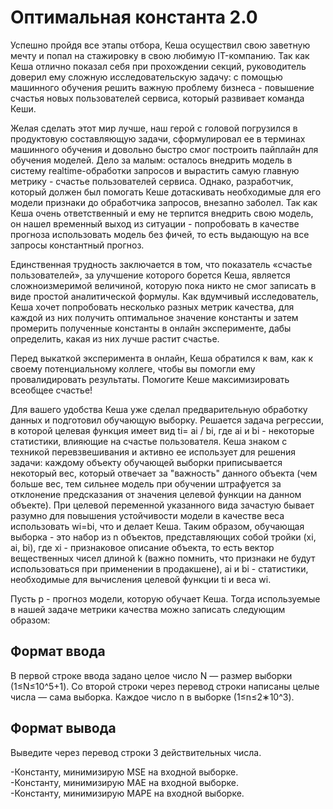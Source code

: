 # Оптимальная константа 2.0

Успешно пройдя все этапы отбора, Кеша осуществил свою заветную мечту и попал на стажировку в свою любимую IT-компанию. Так как Кеша отлично показал себя при прохождении секций, руководитель доверил ему сложную исследовательскую задачу: с помощью машинного обучения решить важную проблему бизнеса - повышение счастья новых пользователей сервиса, который развивает команда Кеши.

Желая сделать этот мир лучше, наш герой с головой погрузился в продуктовую составляющую задачи, сформулировал ее в терминах машинного обучения и довольно быстро смог построить пайплайн для обучения моделей. Дело за малым: осталось внедрить модель в систему realtime-обработки запросов и вырастить самую главную метрику - счастье пользователей сервиса. Однако, разработчик, который должен был помогать Кеше дотаскивать необходимые для его модели признаки до обработчика запросов, внезапно заболел. Так как Кеша очень ответственный и ему не терпится внедрить свою модель, он нашел временный выход из ситуации - попробовать в качестве прогноза использовать модель без фичей, то есть выдающую на все запросы константный прогноз.

Единственная трудность заключается в том, что показатель «счастье пользователей», за улучшение которого борется Кеша, является сложноизмеримой величиной, которую пока никто не смог записать в виде простой аналитической формулы. Как вдумчивый исследователь, Кеша хочет попробовать несколько разных метрик качества, для каждой из них получить оптимальное значение константы и затем промерить полученные константы в онлайн эксперименте, дабы определить, какая из них лучше растит счастье.

Перед выкаткой эксперимента в онлайн, Кеша обратился к вам, как к своему потенциальному коллеге, чтобы вы помогли ему провалидировать результаты. Помогите Кеше максимизировать всеобщее счастье!

Для вашего удобства Кеша уже сделал предварительную обработку данных и подготовил обучающую выборку. Решается задача регрессии, в которой целевая функция имеет вид ti= ai / bi, где ai и bi - некоторые статистики, влияющие на счастье пользователя. Кеша знаком с техникой перевзвешивания и активно ее использует для решения задачи: каждому объекту обучающей выборки приписывается некоторый вес, который отвечает за "важность" данного объекта (чем больше вес, тем сильнее модель при обучении штрафуется за отклонение предсказания от значения целевой функции на данном объекте). При целевой переменной указанного вида зачастую бывает разумно для повышения устойчивости модели в качестве веса использовать 
wi=bi, что и делает Кеша. Таким образом, обучающая выборка - это набор из n объектов, представляющих собой тройки (xi, ai, bi), где xi - признаковое описание объекта, то есть вектор вещественных чисел длиной k (важно помнить, что признаки не будут использоваться при применении в продакшене), 
ai и bi - статистики, необходимые для вычисления целевой функции ti и веса wi.

Пусть p - прогноз модели, которую обучает Кеша. Тогда используемые в нашей задаче метрики качества можно записать следующим образом:

## Формат ввода
В первой строке ввода задано целое число N — размер выборки (1≤N≤10^5+1). Со второй строки через перевод строки написаны целые числа — сама выборка. Каждое число 
n в выборке (1≤n≤2∗10^3).

## Формат вывода
Выведите через перевод строки 3 действительных числа.

-Константу, минимизирую MSE на входной выборке.<br>
-Константу, минимизирую MAE на входной выборке.<br>
-Константу, минимизирую MAPE на входной выборке.
